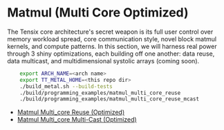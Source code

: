 # Matmul (Multi Core Optimized)

The Tensix core architecture's secret weapon is its full user control over memory workload spread, core communication style, novel block matmul kernels, and compute patterns. In this section, we will harness real power through 3 shiny optimizations, each building off one another: data reuse, data multicast, and multidimensional systolic arrays (coming soon).

```bash
    export ARCH_NAME=<arch name>
    export TT_METAL_HOME=<this repo dir>
    ./build_metal.sh --build-tests
    ./build/programming_examples/matmul_multi_core_reuse
    ./build/programming_examples/matmul_multi_core_reuse_mcast
```

- [Matmul Multi_core Reuse (Optimized)](./data_reuse.md)
- [Matmul Multi_core Multi-Cast (Optimized)](./data_mcast.md)
